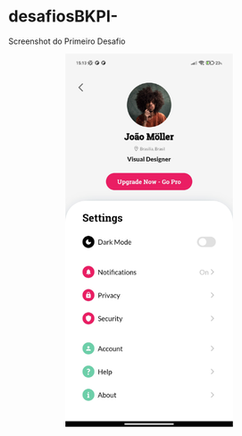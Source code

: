 # desafiosBKPI-

Screenshot do Primeiro Desafio

<p align="center">
  <img src="screenshot.jpg" width="300" title="Desafio 1">
</p>

